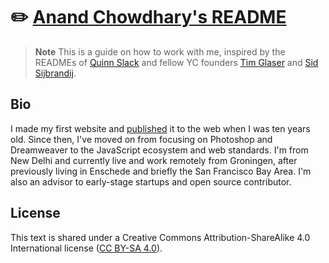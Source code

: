 # ✏️ [Anand Chowdhary's README](https://anandchowdhary.github.io/readme/)

> **Note**
> This is a guide on how to work with me, inspired by the READMEs of [Quinn Slack](https://handbook.sourcegraph.com/team/ceo/) and fellow YC founders [Tim Glaser](https://posthog.com/handbook/company/team/tim-glaser) and [Sid Sijbrandij](https://about.gitlab.com/handbook/ceo/).

## Bio

I made my first website and [published](https://web.archive.org/web/20081019093430/http://www.namah.org:80/anand/) it to the web when I was ten years old. Since then, I've moved on from focusing on Photoshop and Dreamweaver to the JavaScript ecosystem and web standards. I'm from New Delhi and currently live and work remotely from Groningen, after previously living in Enschede and briefly the San Francisco Bay Area. I'm also an advisor to early-stage startups and open source contributor.

## License

This text is shared under a Creative Commons Attribution-ShareAlike 4.0 International license ([CC BY-SA 4.0](./LICENSE)).
